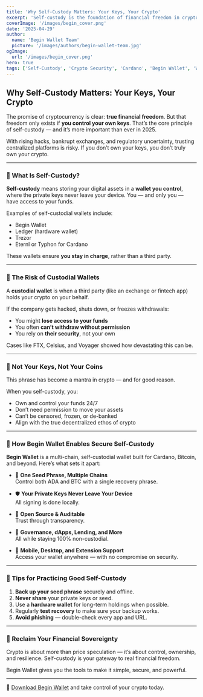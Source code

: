 ```yaml
---
title: 'Why Self-Custody Matters: Your Keys, Your Crypto'
excerpt: 'Self-custody is the foundation of financial freedom in crypto. Learn why controlling your own keys matters — and how Begin Wallet empowers you to stay secure and sovereign.'
coverImage: '/images/begin_cover.png'
date: '2025-04-29'
author:
  name: 'Begin Wallet Team'
  picture: '/images/authors/begin-wallet-team.jpg'
ogImage:
  url: '/images/begin_cover.png'
hero: true
tags: ['Self-Custody', 'Crypto Security', 'Cardano', 'Begin Wallet', 'Wallets']
---
```


## Why Self-Custody Matters: Your Keys, Your Crypto

The promise of cryptocurrency is clear: **true financial freedom**. But that freedom only exists if **you control your own keys**. That’s the core principle of self-custody — and it’s more important than ever in 2025.

With rising hacks, bankrupt exchanges, and regulatory uncertainty, trusting centralized platforms is risky. If you don’t own your keys, you don’t truly own your crypto.

---

### 🔑 What Is Self-Custody?

**Self-custody** means storing your digital assets in a **wallet you control**, where the private keys never leave your device. You — and only you — have access to your funds.

Examples of self-custodial wallets include:
- Begin Wallet
- Ledger (hardware wallet)
- Trezor
- Eternl or Typhon for Cardano

These wallets ensure **you stay in charge**, rather than a third party.

---

### 🏦 The Risk of Custodial Wallets

A **custodial wallet** is when a third party (like an exchange or fintech app) holds your crypto on your behalf.

If the company gets hacked, shuts down, or freezes withdrawals:
- You might **lose access to your funds**
- You often **can’t withdraw without permission**
- You rely on **their security**, not your own

Cases like FTX, Celsius, and Voyager showed how devastating this can be.

---

### 🧠 Not Your Keys, Not Your Coins

This phrase has become a mantra in crypto — and for good reason.

When you self-custody, you:
- Own and control your funds 24/7
- Don’t need permission to move your assets
- Can’t be censored, frozen, or de-banked
- Align with the true decentralized ethos of crypto

---

### 🔐 How Begin Wallet Enables Secure Self-Custody

**Begin Wallet** is a multi-chain, self-custodial wallet built for Cardano, Bitcoin, and beyond. Here’s what sets it apart:

- 🔑 **One Seed Phrase, Multiple Chains**  
  Control both ADA and BTC with a single recovery phrase.

- 🛡️ **Your Private Keys Never Leave Your Device**  
  All signing is done locally.

- 🔄 **Open Source & Auditable**  
  Trust through transparency.

- 🧩 **Governance, dApps, Lending, and More**  
  All while staying 100% non-custodial.

- 📲 **Mobile, Desktop, and Extension Support**  
  Access your wallet anywhere — with no compromise on security.

---

### 📝 Tips for Practicing Good Self-Custody

1. **Back up your seed phrase** securely and offline.
2. **Never share** your private keys or seed.
3. Use a **hardware wallet** for long-term holdings when possible.
4. Regularly **test recovery** to make sure your backup works.
5. **Avoid phishing** — double-check every app and URL.

---

### 🚀 Reclaim Your Financial Sovereignty

Crypto is about more than price speculation — it’s about control, ownership, and resilience. Self-custody is your gateway to real financial freedom.

Begin Wallet gives you the tools to make it simple, secure, and powerful.

---

🔗 [Download Begin Wallet](https://begin.is) and take control of your crypto today.
